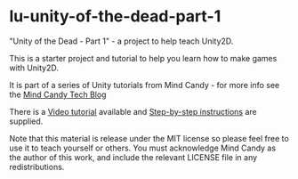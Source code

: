 lu-unity-of-the-dead-part-1
===========================

"Unity of the Dead - Part 1" - a project to help teach Unity2D.

This is a starter project and tutorial to help you learn how to make games with Unity2D.

It is part of a series of Unity tutorials from Mind Candy - for more info see the [Mind Candy Tech Blog](http://tech.mindcandy.com/)

There is a [Video tutorial](http://www.youtube.com/watch?v=Jfklmm1HexI) available and [Step-by-step instructions](UnityTutorial-UnityOfTheDeadPart1.pdf) are supplied.

Note that this material is release under the MIT license so please feel free to use it to teach yourself or others. You must acknowledge Mind Candy as the author of this work, and include the relevant LICENSE file in any redistributions.
